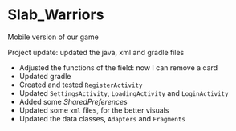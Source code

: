 # Slab_Warriors
Mobile version of our game

Project update: updated the java, xml and gradle files

- Adjusted the functions of the field: now I can remove a card
- Updated gradle
- Created and tested `RegisterActivity`
- Updated `SettingsActivity`, `LoadingActivity` and `LoginActivity`
- Added some *SharedPreferences*
- Updated some `xml` files, for the better visuals
- Updated the data classes, `Adapters` and `Fragments`